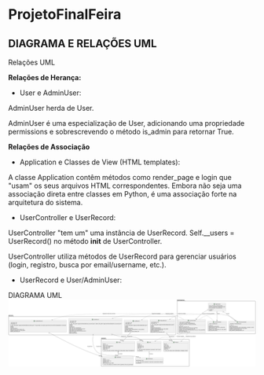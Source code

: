 # ProjetoFinalFeira

## DIAGRAMA E RELAÇÕES UML
Relações UML

**Relações de Herança:**

- User e AdminUser:

AdminUser herda de User.

AdminUser é uma especialização de User, adicionando uma propriedade permissions e sobrescrevendo o método is_admin para retornar True.

**Relações de Associação**
- Application e Classes de View (HTML templates):

A classe Application contêm métodos como render_page e login que "usam" os seus arquivos HTML correspondentes. Embora não seja uma associação direta entre classes em Python, é uma associação forte na arquitetura do sistema.

- UserController e UserRecord:

UserController "tem um" uma instância de UserRecord. Self.__users = UserRecord() no método __init__ de UserController.

UserController utiliza métodos de UserRecord para gerenciar usuários (login, registro, busca por email/username, etc.).

- UserRecord e User/AdminUser:

DIAGRAMA UML
![alt text](image.png)
